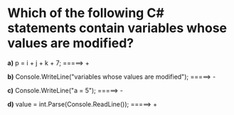 # **Which of the following C# statements contain variables whose values are modified?**

**a)** p = i + j + k + 7; =====> +

**b)** Console.WriteLine("variables whose values are modified"); =====> -

**c)** Console.WriteLine("a = 5"); =====> -

**d)** value = int.Parse(Console.ReadLine()); =====> +